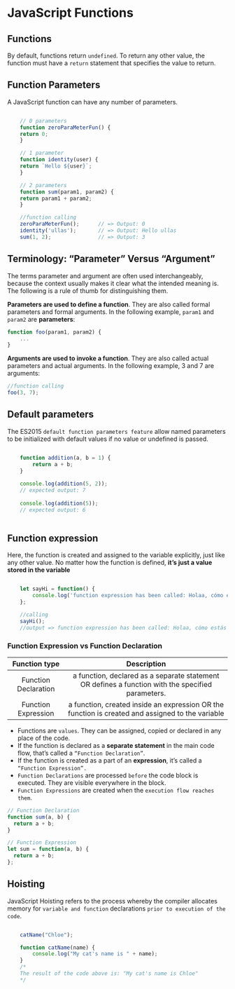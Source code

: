 # JavaScript Functions

## Functions

By default, functions return `undefined`. To return any other value, the function must have a `return` statement that specifies the value to return.

## Function Parameters

A JavaScript function can have any number of parameters.

```JavaScript

    // 0 parameters
    function zeroParaMeterFun() {
    return 0;
    }

    // 1 parameter
    function identity(user) {
    return `Hello ${user}`;
    }

    // 2 parameters
    function sum(param1, param2) {
    return param1 + param2;
    }

    //function calling
    zeroParaMeterFun();      // => Output: 0
    identity('ullas');       // => Output: Hello ullas
    sum(1, 2);               // => Output: 3

```

## Terminology: “Parameter” Versus “Argument”

The terms parameter and argument are often used interchangeably, because the context usually makes it clear what the intended meaning is. The following is a rule of thumb for distinguishing them.

**Parameters are used to define a function**. They are also called formal parameters and formal arguments. In the following example, `param1` and `param2` are **parameters**:

```JavaScript
function foo(param1, param2) {
    ...
}
```

**Arguments are used to invoke a function**. They are also called actual parameters and actual arguments. In the following example, 3 and 7 are arguments:

```JavaScript
//function calling 
foo(3, 7);
```

## Default parameters

The ES2015 `default function parameters feature` allow named parameters to be initialized with default values if no value or undefined is passed.

```JavaScript

    function addition(a, b = 1) {
        return a + b;
    }
    
    console.log(addition(5, 2));
    // expected output: 7
    
    console.log(addition(5));
    // expected output: 6
    
```

## Function expression

Here, the function is created and assigned to the variable explicitly, just like any other value. No matter how the function is defined, **it’s just a value stored in the variable**

```JavaScript

    let sayHi = function() {
        console.log('function expression has been called: Holaa, cómo estás');
    };

    //calling 
    sayHi();
    //output => function expression has been called: Holaa, cómo estás
```

### Function Expression vs Function Declaration

Function type           | Description
:----------------------:|:-------------------------:
Function Declaration    |  a function, declared as a separate statement OR defines a function with the specified parameters.
Function Expression     | a function, created inside an expression OR the function is created and assigned to the variable

- Functions are `values`. They can be assigned, copied or declared in any place of the code.
- If the function is declared as a **separate statement** in the main code flow, that’s called a `“Function Declaration”`.
- If the function is created as a part of an **expression**, it’s called a `“Function Expression”.`
- `Function Declarations` are processed `before` the code block is executed. They are visible everywhere in the block.
- `Function Expressions` are created when the `execution flow reaches them`.

```JavaScript           |
// Function Declaration 
function sum(a, b) {
  return a + b;
}
```

```JavaScript
// Function Expression
let sum = function(a, b) {
  return a + b;
};
```

## Hoisting

JavaScript Hoisting refers to the process whereby the compiler allocates memory for `variable and function` declarations `prior to execution of the code`.

```JavaScript

    catName("Chloe");

    function catName(name) {
        console.log("My cat's name is " + name);
    }
    /*
    The result of the code above is: "My cat's name is Chloe"
    */
```
